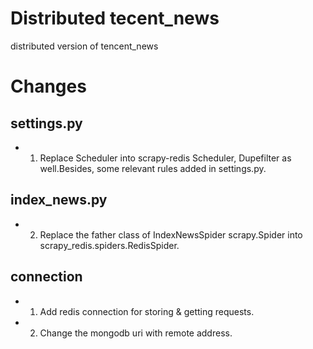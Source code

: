 # Distributed tecent_news
distributed version of tencent_news

# Changes
## settings.py
* 1. Replace Scheduler into scrapy-redis Scheduler, Dupefilter as well.Besides, some relevant rules added in settings.py.

## index_news.py
* 2. Replace the father class of IndexNewsSpider scrapy.Spider into scrapy_redis.spiders.RedisSpider.

## connection
* 1. Add redis connection for storing & getting requests.
* 2. Change the mongodb uri with remote address.
